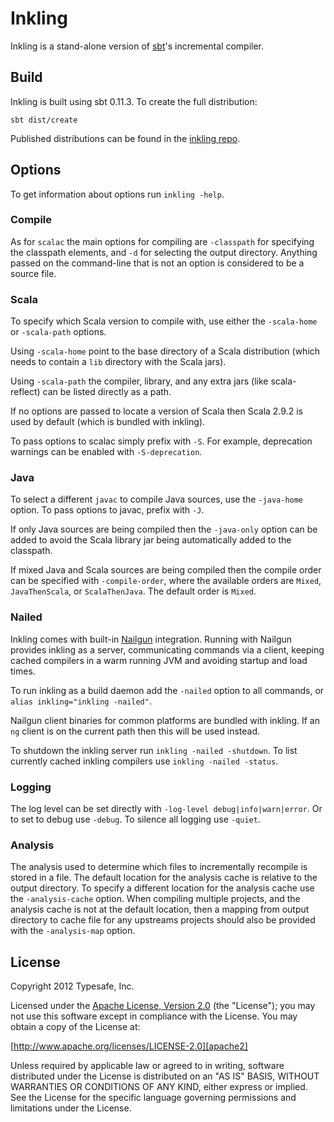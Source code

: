 Inkling
=======

Inkling is a stand-alone version of [sbt]'s incremental compiler.

[sbt]: http://github.com/harrah/xsbt


Build
-----

Inkling is built using sbt 0.11.3. To create the full distribution:

    sbt dist/create

Published distributions can be found in the [inkling repo].

[inkling repo]: http://repo.typesafe.com/typesafe/inkling/com/typesafe/inkling/dist/


Options
-------

To get information about options run ``inkling -help``.

### Compile

As for ``scalac`` the main options for compiling are ``-classpath`` for
specifying the classpath elements, and ``-d`` for selecting the output
directory. Anything passed on the command-line that is not an option is
considered to be a source file.

### Scala

To specify which Scala version to compile with, use either the ``-scala-home`` or
``-scala-path`` options.

Using ``-scala-home`` point to the base directory of a Scala distribution (which
needs to contain a ``lib`` directory with the Scala jars).

Using ``-scala-path`` the compiler, library, and any extra jars (like scala-reflect)
can be listed directly as a path.

If no options are passed to locate a version of Scala then Scala 2.9.2 is used
by default (which is bundled with inkling).

To pass options to scalac simply prefix with ``-S``. For example, deprecation
warnings can be enabled with ``-S-deprecation``.

### Java

To select a different ``javac`` to compile Java sources, use the ``-java-home``
option. To pass options to javac, prefix with ``-J``.

If only Java sources are being compiled then the ``-java-only`` option can be
added to avoid the Scala library jar being automatically added to the classpath.

If mixed Java and Scala sources are being compiled then the compile order can be
specified with ``-compile-order``, where the available orders are ``Mixed``,
``JavaThenScala``, or ``ScalaThenJava``. The default order is ``Mixed``.

### Nailed

Inkling comes with built-in [Nailgun] integration. Running with Nailgun provides
inkling as a server, communicating commands via a client, keeping cached
compilers in a warm running JVM and avoiding startup and load times.

To run inkling as a build daemon add the ``-nailed`` option to all commands, or
``alias inkling="inkling -nailed"``.

Nailgun client binaries for common platforms are bundled with inkling. If an
``ng`` client is on the current path then this will be used instead.

To shutdown the inkling server run ``inkling -nailed -shutdown``. To list
currently cached inkling compilers use ``inkling -nailed -status``.

[Nailgun]: http://www.martiansoftware.com/nailgun

### Logging

The log level can be set directly with ``-log-level debug|info|warn|error``. Or
to set to debug use ``-debug``. To silence all logging use ``-quiet``.

### Analysis

The analysis used to determine which files to incrementally recompile is stored
in a file. The default location for the analysis cache is relative to the output
directory. To specify a different location for the analysis cache use the
``-analysis-cache`` option. When compiling multiple projects, and the analysis
cache is not at the default location, then a mapping from output directory to
cache file for any upstreams projects should also be provided with the
``-analysis-map`` option.


License
-------

Copyright 2012 Typesafe, Inc.

Licensed under the [Apache License, Version 2.0][apache2] (the "License"); you
may not use this software except in compliance with the License. You may obtain
a copy of the License at:

[http://www.apache.org/licenses/LICENSE-2.0][apache2]

Unless required by applicable law or agreed to in writing, software distributed
under the License is distributed on an "AS IS" BASIS, WITHOUT WARRANTIES OR
CONDITIONS OF ANY KIND, either express or implied. See the License for the
specific language governing permissions and limitations under the License.

[apache2]: http://www.apache.org/licenses/LICENSE-2.0

